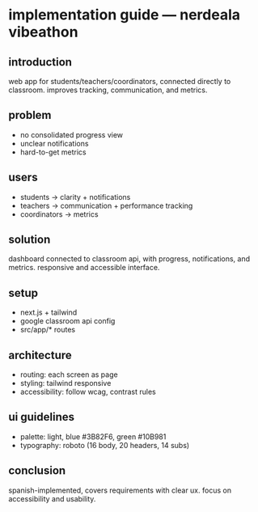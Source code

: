 # implementation guide — nerdeala vibeathon

## introduction
web app for students/teachers/coordinators, connected directly to classroom. improves tracking, communication, and metrics.

## problem
- no consolidated progress view  
- unclear notifications  
- hard-to-get metrics  

## users
- students → clarity + notifications  
- teachers → communication + performance tracking  
- coordinators → metrics  

## solution
dashboard connected to classroom api, with progress, notifications, and metrics. responsive and accessible interface.

## setup
- next.js + tailwind  
- google classroom api config  
- src/app/* routes  

## architecture
- routing: each screen as page  
- styling: tailwind responsive  
- accessibility: follow wcag, contrast rules  

## ui guidelines
- palette: light, blue #3B82F6, green #10B981  
- typography: roboto (16 body, 20 headers, 14 subs)  

## conclusion
spanish-implemented, covers requirements with clear ux. focus on accessibility and usability.
